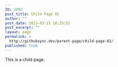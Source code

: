 ```yaml
---
ID: 1092
post_title: Child Page 02
author: ""
post_date: 2013-03-15 18:25:51
post_excerpt: ""
layout: page
permalink: >
  http://githubsync.dev/parent-page/child-page-02/
published: true
---
```

This is a child page.